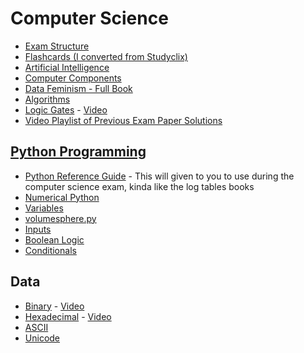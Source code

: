 # Computer Science

- [Exam Structure]()
- [Flashcards (I converted from Studyclix)]()
- [Artificial Intelligence]()
- [Computer Components]()
- [Data Feminism - Full Book](https://data-feminism.mitpress.mit.edu)
- [Algorithms](algorithms.md)
- [Logic Gates](logic-gates.md) - [Video](https://youtu.be/zPuHvcl_u8g)
- [Video Playlist of Previous Exam Paper Solutions](https://www.youtube.com/playlist?list=PL-CrepeJ9RXLpQNqhcEBKRava2Lo2fudT)
## [Python Programming]()
- [Python Reference Guide](python-reference-guide.pdf) - This will given to you to use during the computer science exam, kinda like the log tables books
- [Numerical Python]()
- [Variables]()
- [volumesphere.py]()
- [Inputs]()
- [Boolean Logic]()
- [Conditionals]()
## Data
- [Binary](data/binary.md) - [Video](https://youtu.be/VLflTjd3lWA)
- [Hexadecimal](data/hexadecimal.md) - [Video](https://youtu.be/pg-HEGBpCQk)
- [ASCII](data/ASCII.md)
- [Unicode](data/unicode.md)

